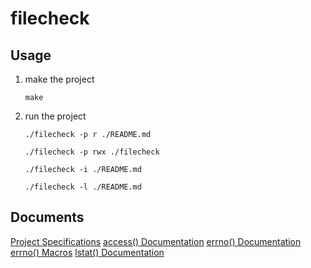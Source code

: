 # filecheck

## Usage
1. make the project
    ```
    make
    ```
2. run the project
    ```
    ./filecheck -p r ./README.md
    ```
    ```
    ./filecheck -p rwx ./filecheck
    ```
    ```
    ./filecheck -i ./README.md
    ```
    ```
    ./filecheck -l ./README.md
    ```

## Documents
[Project Specifications](https://engineering.purdue.edu/~ee469/labs_2021/lab5_regular.html)
[access() Documentation](https://linux.die.net/man/2/access)
[errno() Documentation](https://man7.org/linux/man-pages/man3/errno.3.html)
[errno() Macros](httpshttps://www-numi.fnal.gov/offline_software/srt_public_context/WebDocs/Errors/unix_system_errors.html)
[lstat() Documentation](https://stackoverflow.com/questions/40564474/how-to-use-lstat-to-determine-if-hard-link-or-not)